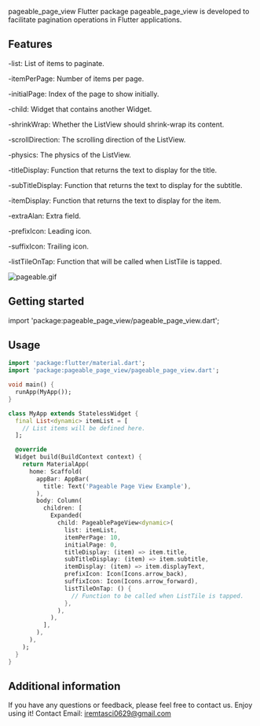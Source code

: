 pageable_page_view
Flutter package pageable_page_view is developed to facilitate pagination operations in Flutter applications.

## Features

-list: List of items to paginate.

-itemPerPage: Number of items per page.

-initialPage: Index of the page to show initially.

-child: Widget that contains another Widget.

-shrinkWrap: Whether the ListView should shrink-wrap its content.

-scrollDirection: The scrolling direction of the ListView.

-physics: The physics of the ListView.

-titleDisplay: Function that returns the text to display for the title.

-subTitleDisplay: Function that returns the text to display for the subtitle.

-itemDisplay: Function that returns the text to display for the item.

-extraAlan: Extra field.

-prefixIcon: Leading icon.

-suffixIcon: Trailing icon.

-listTileOnTap: Function that will be called when ListTile is tapped.

![pageable.gif](..%2F..%2FDesktop%2Fpageable.gif)

## Getting started

import 'package:pageable_page_view/pageable_page_view.dart';

## Usage

```dart
import 'package:flutter/material.dart';
import 'package:pageable_page_view/pageable_page_view.dart';

void main() {
  runApp(MyApp());
}

class MyApp extends StatelessWidget {
  final List<dynamic> itemList = [
    // List items will be defined here.
  ];

  @override
  Widget build(BuildContext context) {
    return MaterialApp(
      home: Scaffold(
        appBar: AppBar(
          title: Text('Pageable Page View Example'),
        ),
        body: Column(
          children: [
            Expanded(
              child: PageablePageView<dynamic>(
                list: itemList,
                itemPerPage: 10,
                initialPage: 0,
                titleDisplay: (item) => item.title,
                subTitleDisplay: (item) => item.subtitle,
                itemDisplay: (item) => item.displayText,
                prefixIcon: Icon(Icons.arrow_back),
                suffixIcon: Icon(Icons.arrow_forward),
                listTileOnTap: () {
                  // Function to be called when ListTile is tapped.
                },
              ),
            ),
          ],
        ),
      ),
    );
  }
}
```

## Additional information
If you have any questions or feedback, please feel free to contact us. Enjoy using it!
Contact
Email: iremtasci0629@gmail.com